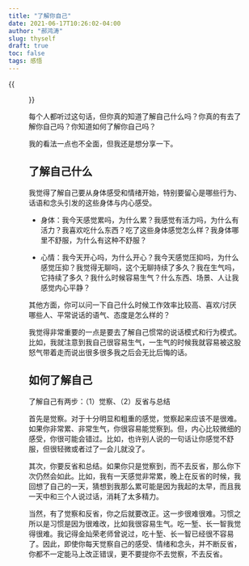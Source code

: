 ```yaml
---
title: "了解你自己"
date: 2021-06-17T10:26:02-04:00
author: "郝鸿涛"
slug: thyself
draft: true
toc: false
tags: 感悟
---
```


{{<figure src="https://www.yesilscience.com/wp-content/uploads/2020/04/know-thyself-830x483.jpg" caption="图片来源：yesilscience.com/know-thyself-2/">}}

每个人都听过这句话，但你真的知道了解自己什么吗？你真的有去了解你自己吗？你知道如何了解你自己吗？

我的看法一点也不全面，但我还是想分享一下。

## 了解自己什么

我觉得了解自己要从身体感受和情绪开始，特别要留心是哪些行为、话语和念头引发的这些身体与内心感受。

- 身体：我今天感觉累吗，为什么累？我感觉有活力吗，为什么有活力？我喜欢吃什么东西？吃了这些身体感觉怎么样？我身体哪里不舒服，为什么有这种不舒服？

- 心情：我今天开心吗，为什么开心？我今天感觉压抑吗，为什么感觉压抑？我觉得无聊吗，这个无聊持续了多久？我在生气吗，它持续了多久？我什么时候容易生气？什么东西、场景、人让我感觉内心平静？

其他方面，你可以问一下自己什么时候工作效率比较高、喜欢/讨厌哪些人、平常说话的语气、态度是怎么样的？

我觉得非常重要的一点是要去了解自己惯常的说话模式和行为模式。比如，我就注意到我自己很容易生气，一生气的时候我就容易被这股怒气带着走而说出很多很多我之后会无比后悔的话。

## 如何了解自己

了解自己有两步：（1）觉察、（2）反省与总结

首先是觉察。对于十分明显和粗重的感觉，觉察起来应该不是很难。如果你非常累、非常生气，你很容易能觉察到。但，内心比较微细的感受，你很可能会错过。比如，也许别人说的一句话让你感觉不舒服，但很轻微或者过了一会儿就没了。

其次，你要反省和总结。如果你只是觉察到，而不去反省，那么你下次仍然会如此。比如，我有一天感觉非常累，晚上在反省的时候，我回想了自己的一天，猜想到我那么累可能是因为我起的太早，而且我一天中和三个人说过话，消耗了太多精力。

当然，有了觉察和反省，你之后就要改正。这一步很难很难。习惯之所以是习惯是因为很难改，比如我很容易生气。吃一堑、长一智我觉得很难。我记得金灿荣老师曾说过，吃十堑、长一智已经很不容易了。因此，即使你每天觉察自己的感受、情绪和念头，并不断反省，你都不一定能马上改正错误，更不要提你不去觉察，不去反省。

